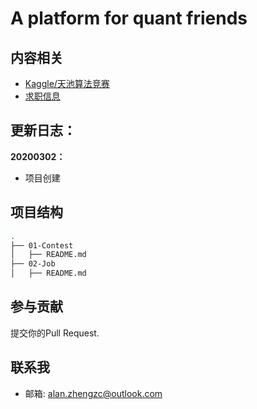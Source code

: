 # A platform for quant friends


## 内容相关

- [Kaggle/天池算法竞赛](https://github.com/lemonjing/EasyJob/blob/master/Questions/java_summary.md)
- [求职信息](https://github.com/lemonjing/algorithm)


## 更新日志：
**20200302：**
- 项目创建

## 项目结构

```sh
.
├── 01-Contest
│   ├── README.md
├── 02-Job
│   ├── README.md
```

## 参与贡献

提交你的Pull Request.

## 联系我

- 邮箱: alan.zhengzc@outlook.com
